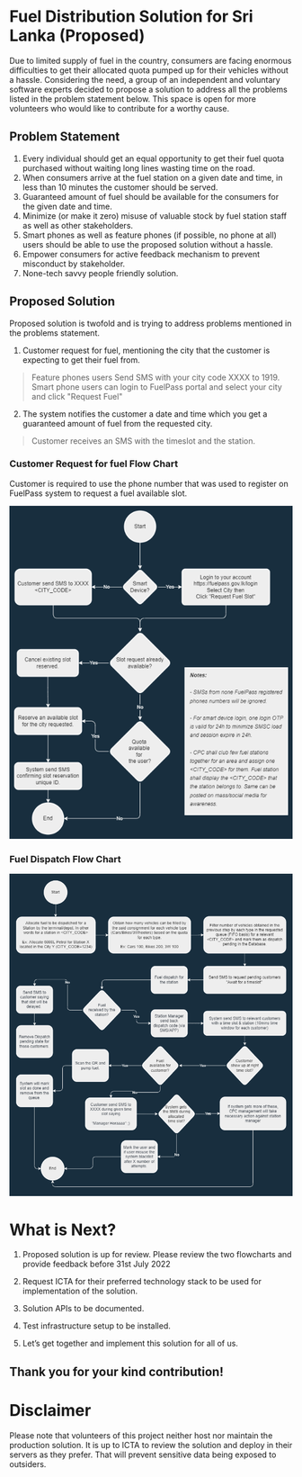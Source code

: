 # Fuel Distribution Solution for Sri Lanka (Proposed)

Due to limited supply of fuel in the country, consumers are facing enormous difficulties to get their allocated quota pumped up for their vehicles without a hassle. Considering the need, a group of an independent and voluntary software experts decided to propose a solution to address all the problems listed in the problem statement below. This space is open for more volunteers who would like to contribute for a worthy cause.

## Problem Statement


1. Every individual should get an equal opportunity to get their fuel quota purchased without waiting long lines wasting time on the road.
2. When consumers arrive at the fuel station on a given date and time, in less than 10 minutes the customer should be served.
3. Guaranteed amount of fuel should be available for the consumers for the given date and time.
3. Minimize (or make it zero) misuse of valuable stock by fuel station staff as well as other stakeholders.
4. Smart phones as well as feature phones (if possible, no phone at all) users should be able to use the proposed solution without a hassle.
5. Empower consumers for active feedback mechanism to prevent misconduct by stakeholder.
6. None-tech savvy people friendly solution.

## Proposed Solution

Proposed solution is twofold and is trying to address problems mentioned in the problems statement.

1. Customer request for fuel, mentioning the city that the customer is expecting to get their fuel from.

> Feature phones users Send SMS with your city code XXXX to 1919. Smart phone users can login to FuelPass portal and select your city and click "Request Fuel"

2. The system notifies the customer a date and time which you get a guaranteed amount of fuel from the requested city.

> Customer receives an SMS with the timeslot and the station.

### Customer Request for fuel Flow Chart

Customer is required to use the phone number that was used to register on FuelPass system to request a fuel available slot.

<p align="center">
  <img src="https://github.com/fuelforallofus/fuelmeup/blob/p1_dev/request_fuel_load_slot.drawio.png">
</p>

### Fuel Dispatch Flow Chart

<p align="center">
  <img src="https://github.com/fuelforallofus/fuelmeup/blob/p1_dev/fuel_dispatch_flow.drawio.png">
</p>

# What is Next?
1. Proposed solution is up for review. Please review the two flowcharts and provide feedback before 31st July 2022

2. Request ICTA for their preferred technology stack to be used for implementation of the solution.

3. Solution APIs to be documented.

4. Test infrastructure setup to be installed.

5. Let’s get together and implement this solution for all of us.

## Thank you for your kind contribution!

# Disclaimer

Please note that volunteers of this project neither host nor maintain the production solution. It is up to ICTA to review the solution and deploy in their servers as they prefer. That will prevent sensitive data being exposed to outsiders.

